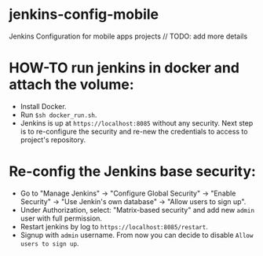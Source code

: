 # jenkins-config-mobile
Jenkins Configuration for mobile apps projects
// TODO: add more details

# HOW-TO run jenkins in docker and attach the volume:
- Install Docker.
- Run `$sh docker_run.sh`.
- Jenkins is up at `https://localhost:8085` without any security. Next step is to re-configure the security and re-new the credentials to access to project's repository.

# Re-config the Jenkins base security:
- Go to "Manage Jenkins" -> "Configure Global Security" -> "Enable Security" -> "Use Jenkin's own database" -> "Allow users to sign up".
- Under Authorization, select: "Matrix-based security" and add new `admin` user with full permission.
- Restart jenkins by log to `https://localhost:8085/restart`.
- Signup with `admin` username. From now you can decide to disable `Allow users to sign up`.
